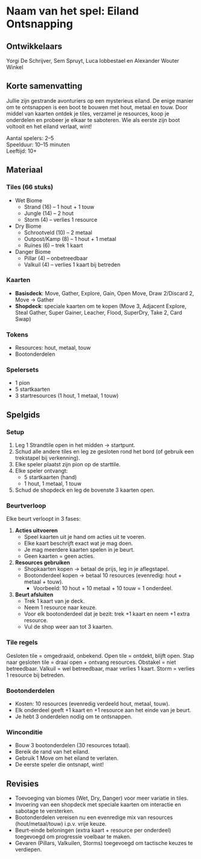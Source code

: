 # Naam van het spel: Eiland Ontsnapping

## Ontwikkelaars

Yorgi De Schrijver, Sem Spruyt, Luca lobbestael en Alexander Wouter Winkel

## Korte samenvatting

Jullie zijn gestrande avonturiers op een mysterieus eiland. De enige manier om te ontsnappen is een boot te bouwen met hout, metaal en touw. Door middel van kaarten ontdek je tiles, verzamel je resources, koop je onderdelen en probeer je elkaar te saboteren. Wie als eerste zijn boot voltooit en het eiland verlaat, wint!

Aantal spelers: 2–5  
Speelduur: 10–15 minuten  
Leeftijd: 10+  

## Materiaal

### Tiles (66 stuks)
- Wet Biome
    - Strand (16) – 1 hout + 1 touw
    - Jungle (14) – 2 hout
    - Storm (4) – verlies 1 resource
- Dry Biome
    - Schrootveld (10) – 2 metaal
    - Outpost/Kamp (8) – 1 hout + 1 metaal
    - Ruïnes (6) – trek 1 kaart
- Danger Biome
    - Pillar (4) – onbetreedbaar
    - Valkuil (4) – verlies 1 kaart bij betreden

### Kaarten

- **Basisdeck**: Move, Gather, Explore, Gain, Open Move, Draw 2/Discard 2, Move → Gather
- **Shopdeck**: speciale kaarten om te kopen (Move 3, Adjacent Explore, Steal Gather, Super Gainer, Leacher, Flood, SuperDry, Take 2, Card Swap)

### Tokens

- Resources: hout, metaal, touw
- Bootonderdelen

### Spelersets

- 1 pion
- 5 startkaarten
- 3 startresources (1 hout, 1 metaal, 1 touw)

## Spelgids
### Setup

1. Leg 1 Strandtile open in het midden → startpunt.
2. Schud alle andere tiles en leg ze gesloten rond het bord (of gebruik een trekstapel bij verkenning).
3. Elke speler plaatst zijn pion op de starttile.
4. Elke speler ontvangt:
    - 5 startkaarten (hand)
    - 1 hout, 1 metaal, 1 touw
5. Schud de shopdeck en leg de bovenste 3 kaarten open.

### Beurtverloop

Elke beurt verloopt in 3 fases:

1. **Acties uitvoeren**
    - Speel kaarten uit je hand om acties uit te voeren.
    - Elke kaart beschrijft exact wat je mag doen.
    - Je mag meerdere kaarten spelen in je beurt.
    - Geen kaarten = geen acties.
2. **Resources gebruiken**
    - Shopkaarten kopen → betaal de prijs, leg in je aflegstapel.
    - Bootonderdeel kopen → betaal 10 resources (evenredig: hout + metaal + touw).
        - Voorbeeld: 10 hout + 10 metaal + 10 touw = 1 onderdeel.
3. **Beurt afsluiten**
    - Trek 1 kaart van je deck.
    - Neem 1 resource naar keuze.
    - Voor elk bootonderdeel dat je bezit: trek +1 kaart en neem +1 extra resource.
    - Vul de shop weer aan tot 3 kaarten.

### Tile regels

Gesloten tile = omgedraaid, onbekend.
Open tile = ontdekt, blijft open.
Stap naar gesloten tile = draai open + ontvang resources.
Obstakel = niet betreedbaar.
Valkuil = wel betreedbaar, maar verlies 1 kaart.
Storm = verlies 1 resource bij betreden.

### Bootonderdelen

- Kosten: 10 resources (evenredig verdeeld hout, metaal, touw).
- Elk onderdeel geeft +1 kaart en +1 resource aan het einde van je beurt.
- Je hebt 3 onderdelen nodig om te ontsnappen.

### Winconditie

- Bouw 3 bootonderdelen (30 resources totaal).
- Bereik de rand van het eiland.
- Gebruik 1 Move om het eiland te verlaten.
- De eerste speler die ontsnapt, wint!

## Revisies

- Toevoeging van biomes (Wet, Dry, Danger) voor meer variatie in tiles.
- Invoering van een shopdeck met speciale kaarten om interactie en sabotage te versterken.
- Bootonderdelen vereisen nu een evenredige mix van resources (hout/metaal/touw) i.p.v. vrije keuze.
- Beurt-einde beloningen (extra kaart + resource per onderdeel) toegevoegd om progressie voelbaar te maken.
- Gevaren (Pillars, Valkuilen, Storms) toegevoegd om tactische keuzes te verdiepen.

